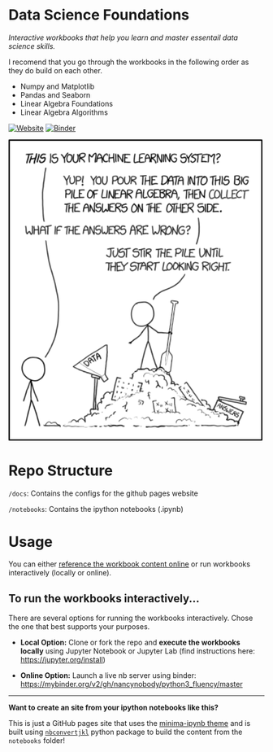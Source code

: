 # Data Science Foundations
*Interactive workbooks that help you learn and master essentail data science skills.*

I recomend that you go through the workbooks in the following order as they do build on each other.

- Numpy and Matplotlib
- Pandas and Seaborn
- Linear Algebra Foundations
- Linear Algebra Algorithms

[![Website](https://img.shields.io/badge/launch-website-yellow)](https://nancynobody.github.io/data_science_foundations/)
[![Binder](https://mybinder.org/badge_logo.svg)](https://mybinder.org/v2/gh/nancynobody/data_science_foundations/master)

<img width="500" src="notebooks/img/xkcd_linear_alg.png"/>

# Repo Structure

`/docs`: Contains the configs for the github pages website

`/notebooks`: Contains the ipython notebooks (.ipynb)

# Usage

You can either [reference the workbook content online](https://nancynobody.github.io/python3_fluency) or run workbooks interactively (locally or online).

## To run the workbooks interactively...
There are several options for running the workbooks interactively. Chose the one that best supports your purposes.

* **Local Option:** Clone or fork the repo and **execute the workbooks locally** using Jupyter Notebook or Jupyter Lab (find instructions here: https://jupyter.org/install)

* **Online Option:** Launch a live nb server using binder: https://mybinder.org/v2/gh/nancynobody/python3_fluency/master

---

**Want to create an site from your ipython notebooks like this?**

This is just a GitHub pages site that uses the [minima-ipynb theme](https://github.com/nancynobody/minima-ipynb) and is built using [`nbconvertjkl`](https://github.com/nancynobody/nbconvertjkl) python package to build the content from the `notebooks` folder!
